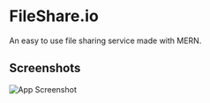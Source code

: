 # FileShare.io

An easy to use file sharing service made with MERN.

## Screenshots

![App Screenshot](https://i.imgur.com/LTsAk2K.png)

